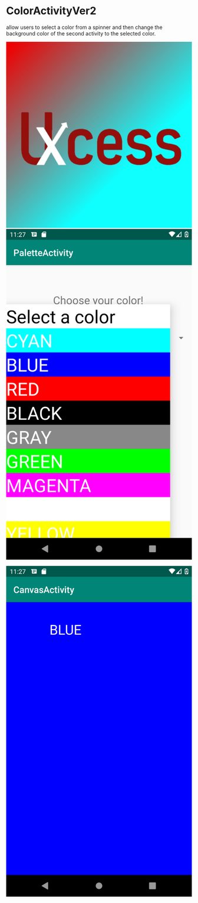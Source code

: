 # ColorActivityVer2
allow users to select a color from a spinner and then change the background color of the second activity to the selected color.

![FirstActivity](logo.jpg)
![FirstActivity](Screenshot_1570030068.png)

![FirstActivity](Screenshot_1570030074.png)
